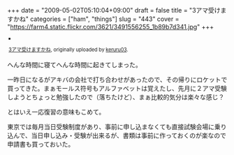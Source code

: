 +++
date = "2009-05-02T05:10:04+09:00"
draft = false
title = "3アマ受けますかね"
categories = ["ham", "things"]
slug = "443"
cover = "https://farm4.static.flickr.com/3621/3491556255_1b89b7d341.jpg"
+++

<div style="text-align: left; padding: 3px;"><a title="photo sharing" href="https://www.flickr.com/photos/keruru/3491556255/"><img style="border: solid 2px #000000;" src="https://farm4.static.flickr.com/3621/3491556255_1b89b7d341.jpg" alt="" /></a>

<span style="font-size: 0.8em; margin-top: 0px;"><a href="https://www.flickr.com/photos/keruru/3491556255/">3アマ受けますかね</a>, originally uploaded by <a href="https://www.flickr.com/people/keruru/">keruru03</a>.</span></div>
へんな時間に寝てへんな時間に起きてしまった。

一昨日になるがアキバの会社で打ち合わせがあったので、その帰りにロケットで買ってきた。まぁモールス符号もアルファベットは覚えたし、先月に２アマ受験しようとちょっと勉強したので（落ちたけど）、まぁ比較的気分は楽々な感じ？

とはいえ一応復習の意味もこめて。

東京では毎月当日受験制度があり、事前に申し込まなくても直接試験会場に乗り込んで、当日申し込み・受験が出来るが、書類は事前に作っておくのが楽なので申請書も買っておいた。
